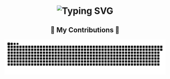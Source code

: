 <h1 align="center">
  <img src="https://readme-typing-svg.herokuapp.com?font=Ubuntu+Mono&size=30&duration=2000&pause=500&color=077906&center=true&vCenter=true&random=false&width=600&lines=Hello%2C+fellow+GitHub+user!;I'm+phtea!+%E2%98%95;I+love+automating+different+tasks%F0%9F%A4%96;Scripts%2C+bots%2C+desktop+tools+%F0%9F%A7%B0;Lain+is+my+favourite+Anime+character+%F0%9F%92%96;(She's+literally+me);Thanks+for+reading+allat+%3AD;(I+use+Arch+btw)" alt="Typing SVG" />
</h1>

<div align="center">
  <h2> 🐍 My Contributions 🐍</h2>
  <img alt="snake eating my contributions" src="https://raw.githubusercontent.com/phtea/phtea/output/github-contribution-grid-snake.svg" />
</div>
